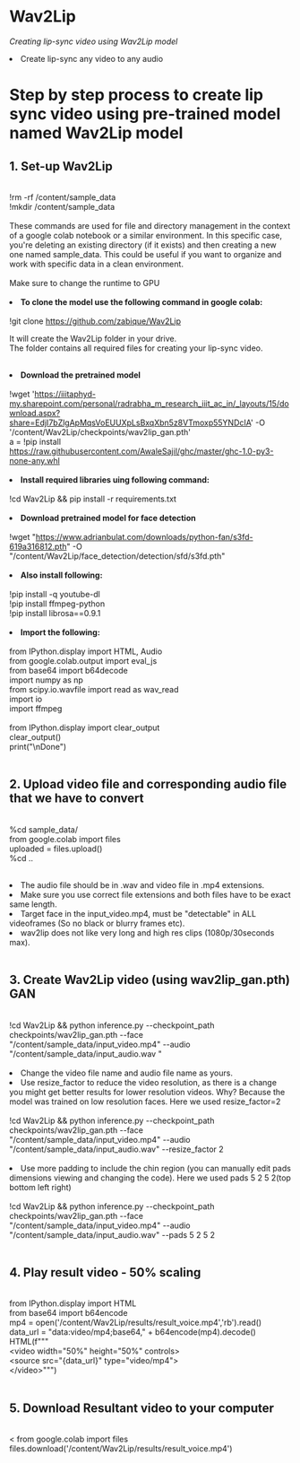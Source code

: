 # Wav2Lip
<i>Creating lip-sync video using Wav2Lip model</i>
<li>Create lip-sync any video to any audio</li>

# Step by step process to create lip sync video using pre-trained model named Wav2Lip model
<b><h2>1. Set-up Wav2Lip</h2></b>
<br>!rm -rf /content/sample_data<br>
!mkdir /content/sample_data<br>
<br>
These commands are used for file and directory management in the context of a google colab notebook or a similar environment. In this specific case, you're deleting an existing directory (if it exists) and then creating a new one named sample_data. This could be useful if you want to organize and work with specific data in a clean environment.<br><br>
Make sure to change the runtime to GPU
<br>
<br>
<b><li>To clone the model use the following command in google colab:</li></b>
<br>
!git clone https://github.com/zabique/Wav2Lip

It will create the Wav2Lip folder in your drive.<br>
The folder contains all required files for creating your lip-sync video.
<br><br>
<b><li>Download the pretrained model</li></b>
<br>
!wget 'https://iiitaphyd-my.sharepoint.com/personal/radrabha_m_research_iiit_ac_in/_layouts/15/download.aspx?share=EdjI7bZlgApMqsVoEUUXpLsBxqXbn5z8VTmoxp55YNDcIA' -O '/content/Wav2Lip/checkpoints/wav2lip_gan.pth'
<br>
a = !pip install https://raw.githubusercontent.com/AwaleSajil/ghc/master/ghc-1.0-py3-none-any.whl
<br><br>
<b><li>Install required libraries uing following command: </li></b>
<br>
!cd Wav2Lip && pip install -r requirements.txt
<br><br>
<b><li>Download pretrained model for face detection</li></b>
<br>
!wget "https://www.adrianbulat.com/downloads/python-fan/s3fd-619a316812.pth" -O "/content/Wav2Lip/face_detection/detection/sfd/s3fd.pth"
<br><br>
<b><li>Also install following:</li></b>
<br>
!pip install -q youtube-dl<br>
!pip install ffmpeg-python<br>
!pip install librosa==0.9.1
<br><br>
<b><li>Import the following:</li></b>
<br>
from IPython.display import HTML, Audio<br>
from google.colab.output import eval_js<br>
from base64 import b64decode<br>
import numpy as np<br>
from scipy.io.wavfile import read as wav_read<br>
import io<br>
import ffmpeg<br>
<br>
from IPython.display import clear_output <br>
clear_output()<br>
print("\nDone")<br><br>
<b><h2>2. Upload video file and corresponding audio file that we have to convert</h2></b>
<br>
%cd sample_data/<br>
from google.colab import files<br>
uploaded = files.upload()<br>
%cd ..<br>
<br>
<li>The audio file should be in .wav and video file in .mp4 extensions.<br>
<li>Make sure you use correct file extensions and both files have to be exact same length.<br>
<li>Target face in the input_video.mp4, must be "detectable" in ALL videoframes (So no black or blurry frames etc).<br>
<li>wav2lip does not like very long and high res clips (1080p/30seconds max).
<br><br>
<b><h2>3. Create Wav2Lip video (using wav2lip_gan.pth) GAN</h2></b>
<br>
!cd Wav2Lip && python inference.py --checkpoint_path checkpoints/wav2lip_gan.pth --face "/content/sample_data/input_video.mp4" --audio "/content/sample_data/input_audio.wav "
<br><br>
<li>Change the video file name and audio file name as yours.
<li>Use resize_factor to reduce the video resolution, as there is a change you might get better results for lower resolution videos. Why? Because the model was trained on low resolution faces. Here we used resize_factor=2
<br><br>
  !cd Wav2Lip && python inference.py --checkpoint_path checkpoints/wav2lip_gan.pth --face "/content/sample_data/input_video.mp4" --audio "/content/sample_data/input_audio.wav" --resize_factor 2
<br><br>
<li>Use more padding to include the chin region (you can manually edit pads dimensions viewing and changing the code). Here we used pads 5 2 5 2(top bottom left right)
<br><br>
  !cd Wav2Lip && python inference.py --checkpoint_path checkpoints/wav2lip_gan.pth --face "/content/sample_data/input_video.mp4" --audio "/content/sample_data/input_audio.wav" --pads 5 2 5 2
<br><br>
<b><h2>4. Play result video - 50% scaling</h2></b>
<br>
from IPython.display import HTML<br>
from base64 import b64encode<br>
mp4 = open('/content/Wav2Lip/results/result_voice.mp4','rb').read()<br>
data_url = "data:video/mp4;base64," + b64encode(mp4).decode()<br>
HTML(f"""<br>
&lt;video width="50%" height="50%" controls><br>
  &lt;source src="{data_url}" type="video/mp4"><br>
&lt;/video>""")
<br><br>
<b><h2>5. Download Resultant video to your computer</h2></b>
<br><
from google.colab import files<br>
files.download('/content/Wav2Lip/results/result_voice.mp4') 
